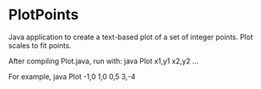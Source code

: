 PlotPoints
==========

Java application to create a text-based plot of a set of integer points. Plot scales to fit points.

After compiling Plot.java, run with:
    java Plot x1,y1 x2,y2 ...  

For example,
    java Plot -1,0 1,0 0,5 3,-4
